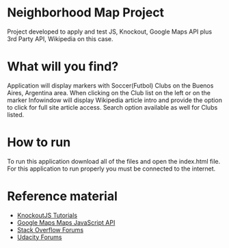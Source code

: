 #  Neighborhood Map Project
Project developed to apply and test JS, Knockout, Google Maps API plus 3rd Party API, Wikipedia on this case.

# What will you find?
Application will display markers with Soccer(Futbol) Clubs on the Buenos Aires, Argentina area. When clicking on the Club list on the left or on the marker Infowindow will display Wikipedia article intro and provide the option to click for full site article access.
Search option available as well for Clubs listed.

# How to run
To run this application download all of the files and open the index.html file. For this application to run properly you must be connected to the internet.

# Reference material
* [KnockoutJS Tutorials](http://knockoutjs.com/documentation/introduction.html)
* [Google Maps Maps JavaScript API](https://developers.google.com/maps/documentation/javascript/)
* [Stack Overflow Forums](https://stackoverflow.com/)
* [Udacity Forums](https://discussions.udacity.com/c/nd004-full-stack-broadcast)